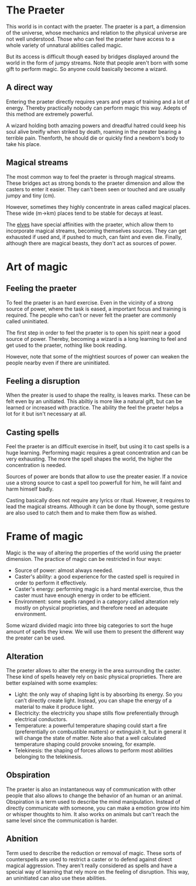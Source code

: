 # The Praeter

This world is in contact with the praeter.
The praeter is a part, a dimension of the universe, whose mechanics and relation to the physical universe are not well understood.
Those who can feel the praeter have access to a whole variety of unnatural abilities called magic.

But its access is difficult though eased by bridges displayed around the world in the form of jumpy streams.
Note that people aren't born with some gift to perform magic.
So anyone could basically become a wizard.

## A direct way
Entering the praeter directly requires years and years of training and a lot of energy.
Thereby practically nobody can perform magic this way.
Adepts of this method are extremely powerful.

A wizard holding both amazing powers and dreadful hatred could keep his soul alive breifly when striked by death, roaming in the preater bearing a terrible pain.
Thenforth, he should die or quickly find a newborn's body to take his place.

## Magical streams
The most common way to feel the praeter is through magical streams.
These bridges act as strong bonds to the praeter dimension and allow the casters to enter it easier.
They can't been seen or touched and are usually jumpy and tiny (cm).

However, sometimes they highly concentrate in areas called magical places.
These wide (m->km) places tend to be stable for decays at least.

The [elves](/Species/Elves.md) have special affinities with the praeter, which allow them to incorporate magical streams, becoming themselves sources.
They can get exhausted if used and, if pushed to much, can faint and even die.
Finally, although there are magical beasts, they don't act as sources of power.

# Art of magic

## Feeling the praeter
To feel the praeter is an hard exercise.
Even in the vicinity of a strong source of power, where the task is eased, a important focus and training is required.
The people who can't or never felt the praeter are commonly called uninitiated.

The first step in order to feel the praeter is to open his spirit near a good source of power.
Thereby, becoming a wizard is a long learning to feel and get used to the praeter, nothing like book reading.

However, note that some of the mightiest sources of power can weaken the people nearby even if there are uninitiated.

## Feeling a disruption
When the preater is used to shape the reality, is leaves marks.
These can be felt even by an unitiated.
This abiltiy is more like a natural gift, but can be learned or increased with practice.
The ability the feel the praeter helps a lot for it but isn't necessary at all.

## Casting spells
Feel the praeter is an difficult exercise in itself, but using it to cast spells is a huge learning.
Performing magic requires a great concentration and can be very exhausting.
The more the spell shapes the world, the higher the concentration is needed.

Sources of power are bonds that allow to use the preater easier.
If a novice use a strong source to cast a spell too powerfull for him, he will faint and harm himself badly.

Casting basically does not require any lyrics or ritual.
However, it requires to lead the magical streams.
Although it can be done by though, some gesture are also used to catch them and to make them flow as wished.

# Frame of magic

Magic is the way of altering the properties of the world using the praeter dimension.
The practice of magic can be restricted in four ways:
- Source of power: almost always needed.
- Caster's ability: a good experience for the casted spell is required in order to perform it effectively.
- Caster's energy: performing magic is a hard mental exercise, thus the caster must have enough energy in order to be efficient.
- Environment: some spells ranged in a category called alteration rely mostly on physical proprieties, and therefore need an adequate environment.

Some wizard divided magic into three big categories to sort the huge amount of spells they knew.
We will use them to present the different way the preater can be used.

## Alteration
The praeter allows to alter the energy in the area surrounding the caster.
These kind of spells heavely rely on basic physical proprieties.
There are better explained with some examples:
- Light: the only way of shaping light is by absorbing its energy. So you can’t directly create light. Instead, you can shape the energy of a material to make it produce light.
- Electricity: the electricity you shape stills flow preferentially through electrical conductors.
- Temperature: a powerful temperature shaping could start a fire (preferentially on combustible matters) or extinguish it, but in general it will change the state of matter. Note also that a well calculated temperature shaping could provoke snowing, for example.
- Telekinesis: the shaping of forces allows to perform most abilities belonging to the telekinesis.

## Obspiration
The praeter is also an instantaneous way of communication with other people that also allows to change the behavior of an human or an animal.
Obspiration is a term used to describe the mind manipulation.
Instead of directly communicate with someone, you can make a emotion grow into him or whisper thoughts to him.
It also works on animals but can't reach the same level since the communication is harder.

## Abnition
Term used to describe the reduction or removal of magic.
These sorts of counterspells are used to restrict a caster or to defend against direct magical aggression.
They aren't really considered as spells and have a special way of learning that rely more on the feeling of disruption.
This way, an uninitiated can also use these abilities.
